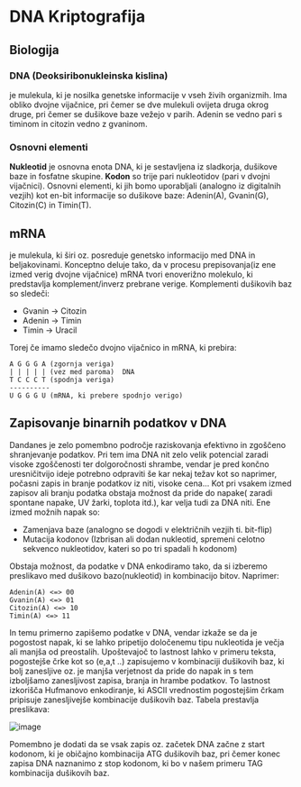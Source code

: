 # DNA Kriptografija

## Biologija

### DNA (Deoksiribonukleinska kislina) 

je mulekula, ki je nosilka genetske informacije v vseh živih organizmih. Ima obliko dvojne vijačnice, pri čemer se dve mulekuli ovijeta druga okrog druge, pri čemer se dušikove baze vežejo v parih. Adenin se vedno pari s timinom in citozin vedno z gvaninom.

### Osnovni elementi

**Nukleotid** je osnovna enota DNA, ki je sestavljena iz sladkorja, dušikove baze in fosfatne skupine.
**Kodon** so trije pari nukleotidov (pari v dvojni vijačnici).
Osnovni elementi, ki jih bomo uporabljali (analogno iz digitalnih vezjih) kot en-bit informacije so dušikove baze: Adenin(A), Gvanin(G), Citozin(C) in Timin(T).

## mRNA

je mulekula, ki širi oz. posreduje genetsko informacijo med DNA in beljakovinami. 
Konceptno deluje tako, da v procesu prepisovanja(iz ene izmed verig dvojne vijačnice) mRNA tvori enoverižno molekulo, ki predstavlja komplement/inverz prebrane verige.
Komplementi dušikovih baz so sledeči:
- Gvanin -> Citozin
- Adenin -> Timin
- Timin -> Uracil

Torej če imamo sledečo dvojno vijačnico in mRNA, ki prebira:

    A G G G A (zgornja veriga)
    | | | | | (vez med paroma)  DNA
    T C C C T (spodnja veriga)
    ----------
    U G G G U (mRNA, ki prebere spodnjo verigo) 

## Zapisovanje binarnih podatkov v DNA

Dandanes je zelo pomembno področje raziskovanja efektivno in zgoščeno shranjevanje podatkov. 
Pri tem ima DNA nit zelo velik potencial zaradi visoke zgoščenosti ter dolgoročnosti shrambe, vendar je pred končno uresničitvijo ideje potrebno odpraviti še kar nekaj težav kot so naprimer, počasni zapis in branje podatkov iz niti, visoke cena...
Kot pri vsakem izmed zapisov ali branju podatka obstaja možnost da pride do napake( zaradi spontane napake, UV žarki, toplota itd.), kar velja tudi za DNA niti.
Ene izmed možnih napak so:
- Zamenjava baze (analogno se dogodi v električnih vezjih ti. bit-flip)
- Mutacija kodonov (Izbrisan ali dodan nukleotid, spremeni celotno sekvenco nukleotidov, kateri so po tri spadali h kodonom)

Obstaja možnost, da podatke v DNA enkodiramo tako, da si izberemo preslikavo med dušikovo bazo(nukleotid) in kombinacijo bitov. 
Naprimer:
   
    Adenin(A) <=> 00
    Gvanin(A) <=> 01
    Citozin(A) <=> 10
    Timin(A) <=> 11
    
In temu primerno zapišemo podatke v DNA, vendar izkaže se da je pogostost napak, ki se lahko pripetijo določenemu tipu nukleotida je večja ali manjša od preostalih. Upoštevajoč to lastnost lahko v primeru teksta, pogostejše črke kot so (e,a,t ..) zapisujemo v kombinaciji dušikovih baz, ki bolj zanesljive oz. je manjša verjetnost da pride do napak in s tem izboljšamo zanesljivost zapisa, branja in hrambe podatkov.
To lastnost izkorišča Hufmanovo enkodiranje, ki ASCII vrednostim pogostejšim črkam pripisuje zanesljivejše kombinacije dušikovih baz.
Tabela prestavlja preslikava:

![image](https://user-images.githubusercontent.com/48418580/145455912-35f58f66-00c9-4159-999d-deba0eb0a9a0.png)

Pomembno je dodati da se vsak zapis oz. začetek DNA začne z start kodonom, ki je običajno kombinacija ATG dušikovih baz, pri čemer konec zapisa DNA naznanimo z stop kodonom, ki bo v našem primeru TAG kombinacija dušikovih baz. 
